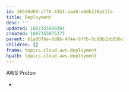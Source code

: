 ```yaml
---
id: 36636d89-cff6-43b1-baa9-e0db120a117a
title: Deployment
desc: ''
updated: 1607355980364
created: 1607355975375
parent: 61a0076e-8d8b-474e-977b-0c88b1bb556c
children: []
fname: topics.cloud.aws.deployment
hpath: topics.cloud.aws.deployment
---
```

AWS Proton

-

